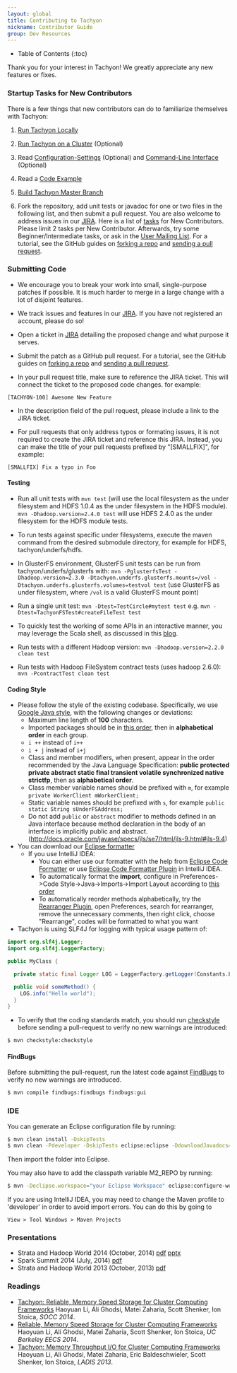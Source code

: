 ```yaml
---
layout: global
title: Contributing to Tachyon
nickname: Contributor Guide
group: Dev Resources
---
```


* Table of Contents
{:toc}

Thank you for your interest in Tachyon! We greatly appreciate any new features or fixes.

### Startup Tasks for New Contributors

There is a few things that new contributors can do to familiarize themselves with Tachyon:

1.  [Run Tachyon Locally](Running-Tachyon-Locally.html)

2.  [Run Tachyon on a Cluster](Running-Tachyon-on-a-Cluster.html)
    (Optional)

3.  Read
    [Configuration-Settings](Configuration-Settings.html)
    (Optional) and
    [Command-Line Interface](Command-Line-Interface.html)
    (Optional)

4.  Read a
    [Code Example](https://github.com/amplab/tachyon/blob/master/examples/src/main/java/tachyon/examples/BasicOperations.java)

5.  [Build Tachyon Master Branch](Building-Tachyon-Master-Branch.html)

6.  Fork the repository, add unit tests or javadoc for one or two files in the
following list, and then submit a pull request. You are also welcome to address
issues in our [JIRA](https://tachyon.atlassian.net/browse/TACHYON).
Here is a list of
[tasks](https://tachyon.atlassian.net/issues/?jql=project%20%3D%20TACHYON%20AND%20labels%20%3D%20NewContributor%20AND%20status%20%3D%20OPEN)
for New Contributors. Please limit 2 tasks per New Contributor.
Afterwards, try some Beginner/Intermediate tasks, or ask in the
[User Mailing List](https://groups.google.com/forum/?fromgroups#!forum/tachyon-users).
For a tutorial, see the GitHub guides on
[forking a repo](https://help.github.com/articles/fork-a-repo) and
[sending a pull request](https://help.github.com/articles/using-pull-requests).

### Submitting Code

-   We encourage you to break your work into small, single-purpose patches if possible. It is much
    harder to merge in a large change with a lot of disjoint features.

-   We track issues and features in our [JIRA](https://tachyon.atlassian.net/). If you have not
    registered an account, please do so!

-   Open a ticket in [JIRA](https://tachyon.atlassian.net/) detailing the proposed change and what
    purpose it serves.

-   Submit the patch as a GitHub pull request. For a tutorial, see the GitHub guides on
    [forking a repo](https://help.github.com/articles/fork-a-repo) and
    [sending a pull request](https://help.github.com/articles/using-pull-requests).

-   In your pull request title, make sure to reference the JIRA ticket. This will connect the
    ticket to the proposed code changes. for example:

~~~~~
[TACHYON-100] Awesome New Feature
~~~~~

-   In the description field of the pull request, please include a link to the JIRA ticket.

-   For pull requests that only address typos or formating issues, it is not
    required to create the JIRA ticket and reference this JIRA. Instead, you
    can make the title of your pull requests prefixed by "[SMALLFIX]", for example:

~~~~~
[SMALLFIX] Fix a typo in Foo
~~~~~

#### Testing

-   Run all unit tests with ``mvn test`` (will use the local filesystem as the under filesystem and
HDFS 1.0.4 as the under filesystem in the HDFS module). ``mvn -Dhadoop.version=2.4.0 test`` will
use HDFS 2.4.0 as the under filesystem for the HDFS module tests.

-   To run tests against specific under filesystems, execute the maven command from the desired
submodule directory, for example for HDFS, tachyon/underfs/hdfs.

-   In GlusterFS environment, GlusterFS unit tests can be run from tachyon/underfs/glusterfs with:
`mvn -PglusterfsTest -Dhadoop.version=2.3.0 -Dtachyon.underfs.glusterfs.mounts=/vol
-Dtachyon.underfs.glusterfs.volumes=testvol test` (use GlusterFS as under filesystem,
where `/vol` is a valid GlusterFS mount point)

-   Run a single unit test: `mvn -Dtest=TestCircle#mytest test` e.g.
`mvn -Dtest=TachyonFSTest#createFileTest test`

-   To quickly test the working of some APIs in an interactive manner, you may
leverage the Scala shell, as discussed in this
[blog](http://scala4fun.tumblr.com/post/84791653967/interactivejavacoding).

-   Run tests with a different Hadoop version: ``mvn -Dhadoop.version=2.2.0 clean test``

-   Run tests with Hadoop FileSystem contract tests (uses hadoop 2.6.0):
`mvn -PcontractTest clean test`

#### Coding Style

-   Please follow the style of the existing codebase. Specifically, we use
    [Google Java style](http://google-styleguide.googlecode.com/svn/trunk/javaguide.html),
    with the following changes or deviations:
    -  Maximum line length of **100** characters.
    -  Imported packages should be in [this order](resources/order.importorder), then in
    **alphabetical order** in each group.
    -  `i ++` instead of `i++`
    -  `i + j` instead of `i+j`
    -  Class and member modifiers, when present, appear in the order recommended by the Java
    Language Specification: **public protected private abstract static final transient volatile
    synchronized native strictfp**, then as **alphabetical order**.
    -  Class member variable names should be prefixed with `m`, for example `private WorkerClient
       mWorkerClient;`
    -  Static variable names should be prefixed with `s`, for example `public static String
    sUnderFSAddress;`
    -  Do not add `public` or `abstract` modifier to methods defined in an Java interface because
       method declaration in the body of an interface is implicitly public and abstract.
       (http://docs.oracle.com/javase/specs/jls/se7/html/jls-9.html#jls-9.4)
-   You can download our [Eclipse formatter](resources/tachyon-code-formatter-eclipse.xml)
    -  If you use IntelliJ IDEA:
       - You can either use our formatter with the help from
         [Eclipse Code Formatter](https://github.com/krasa/EclipseCodeFormatter#instructions)
         or use [Eclipse Code Formatter Plugin](http://plugins.jetbrains.com/plugin/6546) in
         IntelliJ IDEA.
       - To automatically format the **import**, configure in
         Preferences->Code Style->Java->Imports->Import Layout according to
         [this order](resources/order.importorder)
       - To automatically reorder methods alphabetically, try the
         [Rearranger Plugin](http://plugins.jetbrains.com/plugin/173), open Preferences, search for
         rearranger, remove the unnecessary comments, then right click, choose "Rearrange", codes
         will be formatted to what you want
-   Tachyon is using SLF4J for logging with typical usage pattern of:

```java
import org.slf4j.Logger;
import org.slf4j.LoggerFactory;

public MyClass {

  private static final Logger LOG = LoggerFactory.getLogger(Constants.LOGGER_TYPE);

  public void someMethod() {
    LOG.info("Hello world");
  }
}
```

-  To verify that the coding standards match, you should run
   [checkstyle](http://checkstyle.sourceforge.net) before sending a pull-request to verify no new
   warnings are introduced:

```bash
$ mvn checkstyle:checkstyle
```

#### FindBugs

Before submitting the pull-request, run the latest code against
[FindBugs](http://findbugs.sourceforge.net/) to verify no new warnings are introduced.

```bash
$ mvn compile findbugs:findbugs findbugs:gui
```

### IDE

You can generate an Eclipse configuration file by running:

```bash
$ mvn clean install -DskipTests
$ mvn clean -Pdeveloper -DskipTests eclipse:eclipse -DdownloadJavadocs=true -DdownloadSources=true
```

Then import the folder into Eclipse.

You may also have to add the classpath variable M2_REPO by running:

```bash
$ mvn -Declipse.workspace="your Eclipse Workspace" eclipse:configure-workspace
```

If you are using IntelliJ IDEA, you may need to change the Maven profile to 'developer' in order
to avoid import errors. You can do this by going to

    View > Tool Windows > Maven Projects

### Presentations

-   Strata and Hadoop World 2014 (October, 2014)
[pdf](http://www.cs.berkeley.edu/~haoyuan/talks/Tachyon_2014-10-16-Strata.pdf)
[pptx](http://www.cs.berkeley.edu/~haoyuan/talks/Tachyon_2014-10-16-Strata.pptx)
-   Spark Summit 2014 (July, 2014) [pdf](http://goo.gl/DKrE4M)
-   Strata and Hadoop World 2013 (October, 2013) [pdf](http://goo.gl/AHgz0E)

### Readings

-   [Tachyon: Reliable, Memory Speed Storage for Cluster Computing Frameworks](http://www.cs.berkeley.edu/~haoyuan/papers/2014_socc_tachyon.pdf)
Haoyuan Li, Ali Ghodsi, Matei Zaharia, Scott Shenker, Ion Stoica, *SOCC 2014*.
-   [Reliable, Memory Speed Storage for Cluster Computing Frameworks](http://www.cs.berkeley.edu/~haoyuan/papers/2014_EECS_tachyon.pdf)
Haoyuan Li, Ali Ghodsi, Matei Zaharia, Scott Shenker, Ion Stoica, *UC Berkeley EECS 2014*.
-   [Tachyon: Memory Throughput I/O for Cluster Computing Frameworks](http://www.cs.berkeley.edu/~haoyuan/papers/2013_ladis_tachyon.pdf)
Haoyuan Li, Ali Ghodsi, Matei Zaharia, Eric Baldeschwieler, Scott Shenker, Ion Stoica, *LADIS 2013*.
